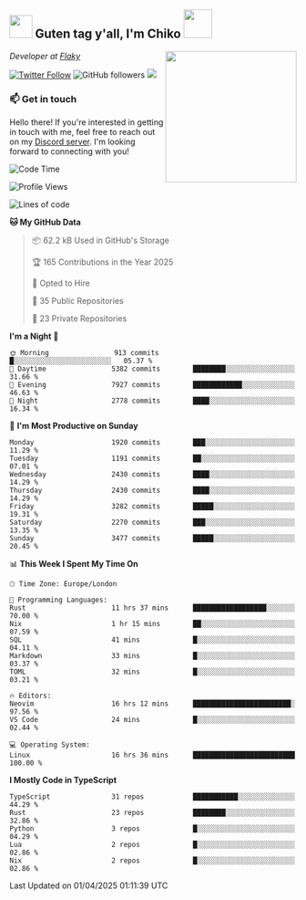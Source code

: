 <h2><img src="https://cdn.discordapp.com/emojis/1100181376730402906.gif?quality=lossless" width="40"> Guten tag y'all, I'm Chiko <img src="https://a.ppy.sh/15907233" width="50"></h2>
<a href="https://cataas.com"><img align='right' src="https://cataas.com/cat" width="230"></a>
<p><em>Developer at <a href="https://github.com/FlakySL">Flaky</a></em></p>

[![Twitter Follow](https://img.shields.io/twitter/follow/chikoxq?label=Follow)](https://twitter.com/intent/follow?screen_name=chikoxq)
![GitHub followers](https://img.shields.io/github/followers/chikof?label=Follow&style=social)
![](https://komarev.com/ghpvc/?username=chikof&color=blue)

### 📫 Get in touch
Hello there! If you're interested in getting in touch with me, feel free to reach out on my [Discord server](https://discord.gg/sejc7TnX6N). I'm looking forward to connecting with you!

<!--START_SECTION:waka-->
![Code Time](http://img.shields.io/badge/Code%20Time-2%2C193%20hrs%2056%20mins-blue)

![Profile Views](http://img.shields.io/badge/Profile%20Views-0-blue)

![Lines of code](https://img.shields.io/badge/From%20Hello%20World%20I%27ve%20Written-9.2%20million%20lines%20of%20code-blue)

**🐱 My GitHub Data** 

> 📦 62.2 kB Used in GitHub's Storage 
 > 
> 🏆 165 Contributions in the Year 2025
 > 
> 💼 Opted to Hire
 > 
> 📜 35 Public Repositories 
 > 
> 🔑 23 Private Repositories 
 > 
**I'm a Night 🦉** 

```text
🌞 Morning                913 commits         █░░░░░░░░░░░░░░░░░░░░░░░░   05.37 % 
🌆 Daytime                5382 commits        ████████░░░░░░░░░░░░░░░░░   31.66 % 
🌃 Evening                7927 commits        ████████████░░░░░░░░░░░░░   46.63 % 
🌙 Night                  2778 commits        ████░░░░░░░░░░░░░░░░░░░░░   16.34 % 
```
📅 **I'm Most Productive on Sunday** 

```text
Monday                   1920 commits        ███░░░░░░░░░░░░░░░░░░░░░░   11.29 % 
Tuesday                  1191 commits        ██░░░░░░░░░░░░░░░░░░░░░░░   07.01 % 
Wednesday                2430 commits        ████░░░░░░░░░░░░░░░░░░░░░   14.29 % 
Thursday                 2430 commits        ████░░░░░░░░░░░░░░░░░░░░░   14.29 % 
Friday                   3282 commits        █████░░░░░░░░░░░░░░░░░░░░   19.31 % 
Saturday                 2270 commits        ███░░░░░░░░░░░░░░░░░░░░░░   13.35 % 
Sunday                   3477 commits        █████░░░░░░░░░░░░░░░░░░░░   20.45 % 
```


📊 **This Week I Spent My Time On** 

```text
🕑︎ Time Zone: Europe/London

💬 Programming Languages: 
Rust                     11 hrs 37 mins      ██████████████████░░░░░░░   70.00 % 
Nix                      1 hr 15 mins        ██░░░░░░░░░░░░░░░░░░░░░░░   07.59 % 
SQL                      41 mins             █░░░░░░░░░░░░░░░░░░░░░░░░   04.11 % 
Markdown                 33 mins             █░░░░░░░░░░░░░░░░░░░░░░░░   03.37 % 
TOML                     32 mins             █░░░░░░░░░░░░░░░░░░░░░░░░   03.21 % 

🔥 Editors: 
Neovim                   16 hrs 12 mins      ████████████████████████░   97.56 % 
VS Code                  24 mins             █░░░░░░░░░░░░░░░░░░░░░░░░   02.44 % 

💻 Operating System: 
Linux                    16 hrs 36 mins      █████████████████████████   100.00 % 
```

**I Mostly Code in TypeScript** 

```text
TypeScript               31 repos            ███████████░░░░░░░░░░░░░░   44.29 % 
Rust                     23 repos            ████████░░░░░░░░░░░░░░░░░   32.86 % 
Python                   3 repos             █░░░░░░░░░░░░░░░░░░░░░░░░   04.29 % 
Lua                      2 repos             █░░░░░░░░░░░░░░░░░░░░░░░░   02.86 % 
Nix                      2 repos             █░░░░░░░░░░░░░░░░░░░░░░░░   02.86 % 
```




 Last Updated on 01/04/2025 01:11:39 UTC
<!--END_SECTION:waka-->


<!--
<p align="center">
     <a href="https://discord.gg/HhybNhchcC"><img src="https://invidget.switchblade.xyz/sejc7TnX6N" align="center" ><a>
</p> 
-->
